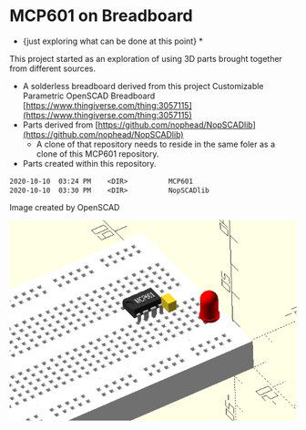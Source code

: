# MCP601 on Breadboard

  * {just exploring what can be done at this point} *

This project started as an exploration of using 3D parts brought together from different sources. 

* A solderless breadboard derived from this project 
   Customizable Parametric OpenSCAD Breadboard [https://www.thingiverse.com/thing:3057115](https://www.thingiverse.com/thing:3057115)
* Parts derived from [https://github.com/nophead/NopSCADlib](https://github.com/nophead/NopSCADlib)
    * A clone of that repository needs to reside in the same foler as a clone of this MCP601 repository.
* Parts created within this repository.	


~~~~
2020-10-10  03:24 PM    <DIR>          MCP601
2020-10-10  03:30 PM    <DIR>          NopSCADlib
~~~~


Image created by OpenSCAD

![](images/mcp601-breadboard.png)
